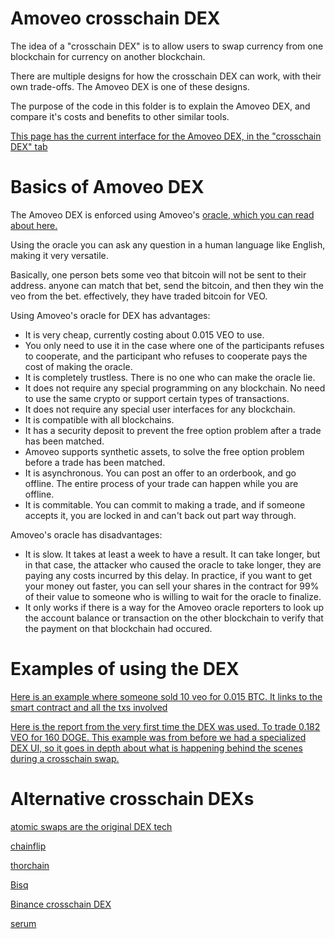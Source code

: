 Amoveo crosschain DEX
===============

The idea of a "crosschain DEX" is to allow users to swap currency from one blockchain for currency on another blockchain.

There are multiple designs for how the crosschain DEX can work, with their own trade-offs. The Amoveo DEX is one of these designs.

The purpose of the code in this folder is to explain the Amoveo DEX, and compare it's costs and benefits to other similar tools.

[This page has the current interface for the Amoveo DEX, in the "crosschain DEX" tab](http://159.89.87.58:8080/wallet.html)

Basics of Amoveo DEX
============

The Amoveo DEX is enforced using Amoveo's [oracle, which you can read about here.](../design/oracle.md)

Using the oracle you can ask any question in a human language like English, making it very versatile.

Basically, one person bets some veo that bitcoin will not be sent to their address. anyone can match that bet, send the bitcoin, and then they win the veo from the bet. effectively, they have traded bitcoin for VEO.

Using Amoveo's oracle for DEX has advantages:

* It is very cheap, currently costing about 0.015 VEO to use.
* You only need to use it in the case where one of the participants refuses to cooperate, and the participant who refuses to cooperate pays the cost of making the oracle. 
* It is completely trustless. There is no one who can make the oracle lie.
* It does not require any special programming on any blockchain. No need to use the same crypto or support certain types of transactions.
* It does not require any special user interfaces for any blockchain.
* It is compatible with all blockchains.
* It has a security deposit to prevent the free option problem after a trade has been matched.
* Amoveo supports synthetic assets, to solve the free option problem before a trade has been matched.
* It is asynchronous. You can post an offer to an orderbook, and go offline. The entire process of your trade can happen while you are offline.
* It is commitable. You can commit to making a trade, and if someone accepts it, you are locked in and can't back out part way through.

Amoveo's oracle has disadvantages:

* It is slow. It takes at least a week to have a result. It can take longer, but in that case, the attacker who caused the oracle to take longer, they are paying any costs incurred by this delay. In practice, if you want to get your money out faster, you can sell your shares in the contract for 99% of their value to someone who is willing to wait for the oracle to finalize.
* It only works if there is a way for the Amoveo oracle reporters to look up the account balance or transaction on the other blockchain to verify that the payment on that blockchain had occured.

Examples of using the DEX
=========

[Here is an example where someone sold 10 veo for 0.015 BTC. It links to the smart contract and all the txs involved](../blog_posts/DEX_7_feb_2021.md)

[Here is the report from the very first time the DEX was used. To trade 0.182 VEO for 160 DOGE. This example was from before we had a specialized DEX UI, so it goes in depth about what is happening behind the scenes during a crosschain swap.](../blog_posts/DEX_feb_2021.md)

Alternative crosschain DEXs
=========

[atomic swaps are the original DEX tech](atomic_swap.md)

[chainflip](chainflip.md)

[thorchain](thorchain.md)

[Bisq](bisq.md)

[Binance crosschain DEX](binance.md)

[serum](serum.md)
